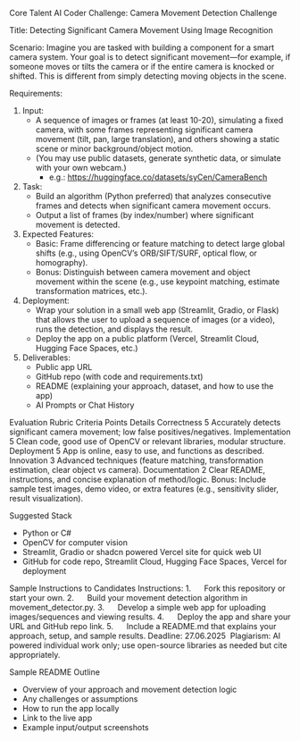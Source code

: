 Core Talent AI Coder Challenge: Camera Movement Detection Challenge

Title: Detecting Significant Camera Movement Using Image Recognition

Scenario: Imagine you are tasked with building a component for a smart camera system. Your goal is to detect significant movement—for example, if someone moves or tilts the camera or if the entire camera is knocked or shifted. This is different from simply detecting moving objects in the scene.

Requirements:
1. Input:
    * A sequence of images or frames (at least 10-20), simulating a fixed camera, with some frames representing significant camera movement (tilt, pan, large translation), and others showing a static scene or minor background/object motion.
    * (You may use public datasets, generate synthetic data, or simulate with your own webcam.)
        * e.g.: https://huggingface.co/datasets/syCen/CameraBench
2. Task:
    * Build an algorithm (Python preferred) that analyzes consecutive frames and detects when significant camera movement occurs.
    * Output a list of frames (by index/number) where significant movement is detected.
3. Expected Features:
    * Basic: Frame differencing or feature matching to detect large global shifts (e.g., using OpenCV’s ORB/SIFT/SURF, optical flow, or homography).
    * Bonus: Distinguish between camera movement and object movement within the scene (e.g., use keypoint matching, estimate transformation matrices, etc.).
4. Deployment:
    * Wrap your solution in a small web app (Streamlit, Gradio, or Flask) that allows the user to upload a sequence of images (or a video), runs the detection, and displays the result.
    * Deploy the app on a public platform (Vercel, Streamlit Cloud, Hugging Face Spaces, etc.)
5. Deliverables:
    * Public app URL
    * GitHub repo (with code and requirements.txt)
    * README (explaining your approach, dataset, and how to use the app)
    * AI Prompts or Chat History

Evaluation Rubric
Criteria	Points	Details
Correctness	5	Accurately detects significant camera movement; low false positives/negatives.
Implementation	5	Clean code, good use of OpenCV or relevant libraries, modular structure.
Deployment	5	App is online, easy to use, and functions as described.
Innovation	3	Advanced techniques (feature matching, transformation estimation, clear object vs camera).
Documentation	2	Clear README, instructions, and concise explanation of method/logic.
Bonus: Include sample test images, demo video, or extra features (e.g., sensitivity slider, result visualization).

Suggested Stack
* Python or C#
* OpenCV for computer vision
* Streamlit, Gradio or shadcn powered Vercel site for quick web UI
* GitHub for code repo, Streamlit Cloud, Hugging Face Spaces, Vercel for deployment

Sample Instructions to Candidates
Instructions:
1.      Fork this repository or start your own.
2.      Build your movement detection algorithm in movement_detector.py.
3.      Develop a simple web app for uploading images/sequences and viewing results.
4.      Deploy the app and share your URL and GitHub repo link.
5.      Include a README.md that explains your approach, setup, and sample results.
Deadline: 27.06.2025 
Plagiarism: AI powered individual work only; use open-source libraries as needed but cite appropriately. 

Sample README Outline
* Overview of your approach and movement detection logic
* Any challenges or assumptions
* How to run the app locally
* Link to the live app
* Example input/output screenshots
